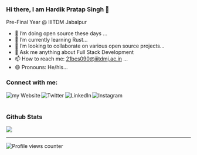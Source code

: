 ### Hi there, I am Hardik Pratap Singh 👋
Pre-Final Year @ IIITDM Jabalpur

<!--

**hardik-pratap-singh/hardik-pratap-singh** is a ✨ _special_ ✨ repository because its `README.md` (this file) appears on your GitHub profile.
Here are some ideas to get you started:

-->
- 🔭 I’m doing open source these days  ...
- 🌱 I’m currently learning Rust...
- 👯 I’m looking to collaborate on various open source projects...
- 💬 Ask me anything about Full Stack Development 
- 📫 How to reach me: 21bcs090@iiitdmj.ac.in ...
- 😄 Pronouns: He/his...



### Connect with me:

[<img align="left" alt="my Website" src="https://img.shields.io/badge/website-000000?style=for-the-badge&logo=About.me&logoColor=white" />][website]
[<img align="left" alt="Twitter" src="https://img.shields.io/badge/Twitter-1DA1F2?style=for-the-badge&logo=twitter&logoColor=white" />][twitter]
[<img align="left" alt="LinkedIn" src="https://img.shields.io/badge/LinkedIn-0077B5?style=for-the-badge&logo=linkedin&logoColor=white" />][linkedin]
[<img align="left" alt="Instagram" src="https://img.shields.io/badge/Instagram-E4405F?style=for-the-badge&logo=instagram&logoColor=white" />][instagram]


<br />
<br />

### Github Stats

<img src="https://github-readme-stats.vercel.app/api?username=hardik-pratap-singh&&show_icons=true&title_color=ffffff&icon_color=bb2acf&text_color=daf7dc&bg_color=151515" />


---


[website]: https://github.com/hardik-pratap-singh
[twitter]: https://twitter.com/hardikpratapsi3
[instagram]: https://instagram.com/hardik_ps
[linkedin]: https://linkedin.com/in/hardik-pratap-singh

![Profile views counter](https://komarev.com/ghpvc/?username=hardik-pratap-singh&&style=flat-square)  


